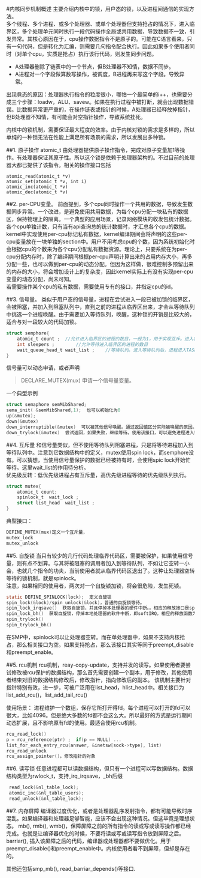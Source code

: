 #内核同步机制概述
主要介绍内核中的锁，用户态的锁，以及进程间通信的实现方法。  
多个线程、多个进程、或多个处理器、或单个处理器但支持抢占的情况下，进入临界区，多个处理单元同时执行一段代码操作全局或共用数据，导致数据不一致，引发异常。其核心原因在于，cpu操作数据指令不是原子的。可能在C语言看来，只有一句代码，但是转化为汇编，则需要几句指令配合执行。因此如果多个使用者同时（对单个cpu，实质是抢占）执行该行代码，则发生同步问题。
* A处理器删除了链表中的一个节点，但B处理器不知情，数据不同步。
* A进程对一个字段做算数写操作，被调度，B进程再来写这个字段。导致异常。  

出现竟态的原因：处理器执行指令的粒度很小，哪怕一个最简单的i++，也需要分成三个步骤：loadw，ALU、savew。如果在执行过程中被打断，就会出现数据错误。比数据异常更严重的，在操作链表或指针的时候，A处理器已经释放掉指针，但B处理器不知情，有可能会对空指针操作，导致系统挂死。

内核中的锁机制，需要保证最大程度的效率。由于内核对锁的需求是多样的，所以单纯的一种锁无法在性能上满足所有场景的需求，所以发展出多种锁。


##1. 原子操作  atomic_t
由处理器提供原子操作指令，完成对原子变量加1等操作。有处理器保证其原子性。所以这个锁是依赖于处理器架构的。不过目前的处理器大都已提供了该指令。相关的操作接口包括
```
atomic_read(atomic_t *v)
atomic_set(atomic_t *v, int i)
atomic_inc(atomic_t *v)
atomic_dec(atomic_t *v)
```

##2. per-CPU变量。
前面提到，多个cpu同时操作一个共用的数据，导致发生数据同步异常。一个改进，是避免使用共用数据，为每个cpu分配一块私有的数据区，保持物理上的隔离。一个典型的应用场景，记录网络模块的收发包统计数据。各个cpu单独计数，只有当有api查询总的统计数据时，才汇总各个cpu的数据。  
kernel中实现使用per-cpu标记私有数据，kernel编译期间会将声明的这些per-cpu变量放在一块单独的section中。用户不用考虑cpu的个数，因为系统初始化时会根据cpu的个数来为各个cpu分配私有数据资源。理论上，只要系统在为per-cpu分配内存时，除了编译期间根据per-cpu声明计算出来的占用内存大小，再多分配一些，也可以做到per-cpu的动态分配。但因为这样做，很难控制多预留出来的内存的大小，将会增加设计上的复杂度，因此kernel实际上有没有实现per-cpu变量的动态分配，尚未可知。  
若需要操作某个cpu的私有数据，需要使用专有的接口，并指定cpu的id。  

##3. 信号量。
类似于用户态的信号量，进程在尝试进入一段已被加锁的临界区，会被阻塞，并加入到阻塞队列中，直到之前的进程从临界区出来，才会从等待队列中挑选一个进程唤醒。由于需要加入等待队列，唤醒，这种锁的开销是比较大的，适合与对一段较大的代码加锁。
```c
struct semphore{
    atomic_t count ;  //允许进入临界区的进程的数目，一般为1，用于实现互斥。进入临界区down(&mutex)，该值减1为0，其他进程就不能再进入了。从临界区出来前，up(&mutex)，该值增加1为1，其他进程可以再次进入该进程。
    int sleepers ;        //允许等待进入临界区的进程的数目
    wait_queue_head_t wait_list ;    //等待队列。进入等待队列后，进程进入TASK_UNINTERRUPTIBLE状态，无法被其他信号唤醒。
}
```
信号量可以动态申请，或者声明
> DECLARE_MUTEX(mux) 申请一个信号量变量。    

一个典型示例
```c
struct semaphore semMibShared;
sema_init( &semMibShared,1);  也可以初始化为0
up(&mutex); 
down(&mutex)
down_interruptible(&mutex)  可以被其他信号唤醒。通过返回值区分实际被唤醒的原因。
down_trylock(&mutex)  尝试返回，如果失败，继续等待。使用该接口，可以避免进程进入等待状态。
```

##4. 互斥量
和信号量类似，但不使用等待队列阻塞进程，只是将等待进程加入到等待队列中。注意到它数据结构中的定义，mutex使用spin lock，而semphore没有。可以猜想，当使用信号量保护的数据已经被持有时，会使用spic lock开始忙等待。这里wait_list的作用待分析。    
优先级反转：低优先级进程占有互斥量，高优先级进程等待的优先级队列执行。
```c
struct mutex{
    atomic_t count;
    spinlock_t  wait_lock ;
    struct list_head  wait_list ;
}
```
典型接口：
```c
DEFINE_MUTEX(mux)定义一个互斥量，
mutex_lock
mutex_unlock
```

##5. 自旋锁
当只有较少的几行代码处理临界代码区，需要被保护，如果使用信号量，则有点不划算。与其将被阻塞的调用者加入到等待队列，不如让它空转一小会，也就几个指令的功夫，当前使用者就从临界代码区退出了。这种让处理器空转等待的锁机制，就是spinlock。  
注意，如果相同的使用者，两次对一个自旋锁加锁，将会很危险，发生死锁。  
```c 
static DEFINE_SPINLOCK(lock);  定义自旋锁
spin_lock(&lock)/spin_unlock(&lock)，普通的自旋锁等待。
spin_lock_irqsave()  获取自旋锁，并且停掉本处理器的硬件中断。。相应的释放接口是spin_unlock_irqsave()
spin_lock_bh()  获取自旋锁，停掉本地处理器的软件中断，即softIRQ。相应的释放函数为spin_unlock_bh()
spin_trylock()
spin_trylock_bh()
```
在SMP中，spinlock可以让处理器空转。而在单处理器中，如果不支持内核抢占，那么相关接口为空。如果支持抢占，那么该接口其实等同于preempt_disable和preempt_enable。

##5. rcu机制
rcu机制，reay-copy-update，支持并发的读写。如果使用者要尝试修改被rcu保护的数据结构，那么首先需要创建一个副本，用于修改，其他使用者结束对旧的数据结构修改后，修改指针，指向修改后的副本。
该机制主要针对指针特别有效，进一步，可被广泛用在list_head，hlist_head中。相关接口为list_add_rcu()，list_add_tail_rcu()

使用场景：
进程维护一个数组，保存它所打开得fd。每个进程可以打开的fd可以很大，比如4096。但是绝大多数的fd都不会这么大。所以最好的方式是运行期间动态扩展，且不影响原有fd的使用。最适合使用rcu机制。
```c
rcu_read_lock()
p = rcu_reference(ptr) ;  if(p == NULL) ...
list_for_each_entry_rcu(answer, &inetsw[sock->type], list) 
rcu_read_unlock
rcu_assign_pointer()。修改指针的对象
```

##6. 读写锁
任意进程都可以读数据结构，但只有一个进程可以写数据结构。数据结构类型为rwlock_t，支持_irq_irqsave，_bh后缀
```c
 read_lock(&nl_table_lock);
 atomic_inc(&nl_table_users);
 read_unlock(&nl_table_lock);
```

##7. 内存屏障
编译器过度优化，或者是处理器乱序发射指令，都有可能导致时序混乱。如果编译器和处理器足够智能，应该不会出现这种情况。但这毕竟是理想状态。
mb(), rmb(), wmb()，保障屏障之前的所有指令的读或写或读写操作都已经完成。也就是让编译器优化的时候，不要将读或写或读写指令放到屏障之后。
barriar(), 插入该屏障之后的代码，编译器或处理器都不要做优化。用于preempt_disable()和preempt_enable中。内核使用者看不到屏障，但却是存在的。  

其他还包括smp_mb(), read_barriar_depends()等接口.
















